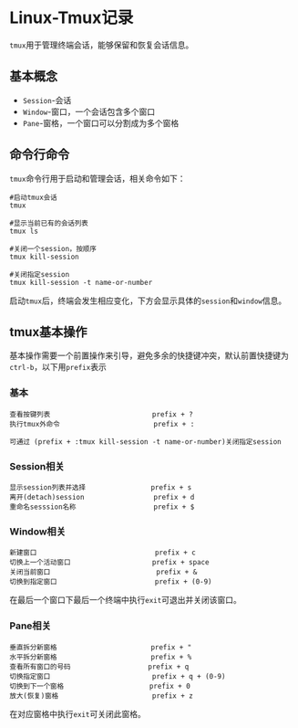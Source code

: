 # Linux-Tmux记录
`tmux`用于管理终端会话，能够保留和恢复会话信息。

## 基本概念
- `Session`-会话
- `Window`-窗口，一个会话包含多个窗口
- `Pane`-窗格，一个窗口可以分割成为多个窗格


## 命令行命令
`tmux`命令行用于启动和管理会话，相关命令如下：
```
#启动tmux会话
tmux

#显示当前已有的会话列表
tmux ls

#关闭一个session，按顺序
tmux kill-session

#关闭指定session
tmux kill-session -t name-or-number
```

启动`tmux`后，终端会发生相应变化，下方会显示具体的`session`和`window`信息。

## tmux基本操作
基本操作需要一个前置操作来引导，避免多余的快捷键冲突，默认前置快捷键为`ctrl-b`，以下用`prefix`表示

### 基本
```
查看按键列表                         prefix + ?  
执行tmux外命令                       prefix + :

可通过 (prefix + :tmux kill-session -t name-or-number)关闭指定session
```
### Session相关
```
显示session列表并选择                prefix + s
离开(detach)session                 prefix + d
重命名sesssion名称                   prefix + $
```

### Window相关
```
新建窗口                             prefix + c
切换上一个活动窗口                    prefix + space
关闭当前窗口                          prefix + &
切换到指定窗口                        prefix + (0-9)
```
在最后一个窗口下最后一个终端中执行`exit`可退出并关闭该窗口。

### Pane相关
```
垂直拆分新窗格                       prefix + "
水平拆分新窗格                       prefix + %
查看所有窗口的号码                   prefix + q
切换指定窗口                         prefix + q + (0-9)
切换到下一个窗格                     prefix + 0
放大(恢复)窗格                       prefix + z
```
在对应窗格中执行`exit`可关闭此窗格。
